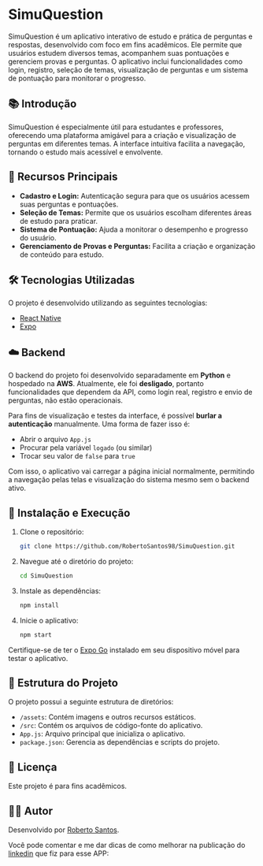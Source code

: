 # SimuQuestion

SimuQuestion é um aplicativo interativo de estudo e prática de perguntas e respostas, desenvolvido com foco em fins acadêmicos. Ele permite que usuários estudem diversos temas, acompanhem suas pontuações e gerenciem provas e perguntas. O aplicativo inclui funcionalidades como login, registro, seleção de temas, visualização de perguntas e um sistema de pontuação para monitorar o progresso.

## 📚 Introdução

SimuQuestion é especialmente útil para estudantes e professores, oferecendo uma plataforma amigável para a criação e visualização de perguntas em diferentes temas. A interface intuitiva facilita a navegação, tornando o estudo mais acessível e envolvente.

## 🔑 Recursos Principais

- **Cadastro e Login:** Autenticação segura para que os usuários acessem suas perguntas e pontuações.
- **Seleção de Temas:** Permite que os usuários escolham diferentes áreas de estudo para praticar.
- **Sistema de Pontuação:** Ajuda a monitorar o desempenho e progresso do usuário.
- **Gerenciamento de Provas e Perguntas:** Facilita a criação e organização de conteúdo para estudo.

## 🛠️ Tecnologias Utilizadas

O projeto é desenvolvido utilizando as seguintes tecnologias:

- [React Native](https://reactnative.dev/)
- [Expo](https://expo.dev/)

## ☁️ Backend

O backend do projeto foi desenvolvido separadamente em **Python** e hospedado na **AWS**. Atualmente, ele foi **desligado**, portanto funcionalidades que dependem da API, como login real, registro e envio de perguntas, não estão operacionais.

Para fins de visualização e testes da interface, é possível **burlar a autenticação** manualmente. Uma forma de fazer isso é:

- Abrir o arquivo `App.js`
- Procurar pela variável `logado` (ou similar)
- Trocar seu valor de `false` para `true`

Com isso, o aplicativo vai carregar a página inicial normalmente, permitindo a navegação pelas telas e visualização do sistema mesmo sem o backend ativo.

## 🚀 Instalação e Execução

1. Clone o repositório:
   ```bash
   git clone https://github.com/RobertoSantos98/SimuQuestion.git
   ```

2. Navegue até o diretório do projeto:
   ```bash
   cd SimuQuestion
   ```

3. Instale as dependências:
   ```bash
   npm install
   ```

4. Inicie o aplicativo:
   ```bash
   npm start
   ```

Certifique-se de ter o [Expo Go](https://expo.dev/client) instalado em seu dispositivo móvel para testar o aplicativo.

## 📁 Estrutura do Projeto

O projeto possui a seguinte estrutura de diretórios:

- `/assets`: Contém imagens e outros recursos estáticos.
- `/src`: Contém os arquivos de código-fonte do aplicativo.
- `App.js`: Arquivo principal que inicializa o aplicativo.
- `package.json`: Gerencia as dependências e scripts do projeto.

## 📄 Licença

Este projeto é para fins acadêmicos.

## 👨‍💻 Autor

Desenvolvido por [Roberto Santos](https://github.com/RobertoSantos98).

Você pode comentar e me dar dicas de como melhorar na publicação do [linkedin](https://www.linkedin.com/posts/robertosantos98_desenvolvimento-frontend-frontenddevelopment-activity-7259940733439119361-j1HR?utm_source=share&utm_medium=member_desktop&rcm=ACoAACcIWvgBDXfquJcTBQBqWA0NPWSwMEAMOfM) que fiz para esse APP: 

